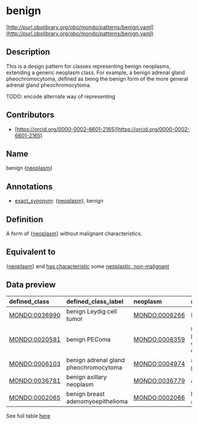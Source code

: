 # benign 

[http://purl.obolibrary.org/obo/mondo/patterns/benign.yaml](http://purl.obolibrary.org/obo/mondo/patterns/benign.yaml)
## Description 



This is a design pattern for classes representing benign neoplasms, extending a generic neoplasm class. For example, a benign adrenal gland pheochromocytoma, defined as being the benign form of the more general adrenal gland pheochromocytoma.

TODO: encode alternate way of representing
## Contributors 
* [https://orcid.org/0000-0002-6601-2165](https://orcid.org/0000-0002-6601-2165) 
## Name 

benign {[neoplasm](http://purl.obolibrary.org/obo/MONDO_0005070)}

## Annotations 

* [exact_synonym](http://www.geneontology.org/formats/oboInOwl#hasExactSynonym): {[neoplasm](http://purl.obolibrary.org/obo/MONDO_0005070)}, benign

## Definition 

A form of {[neoplasm](http://purl.obolibrary.org/obo/MONDO_0005070)} without malignant characteristics.

## Equivalent to 

{[neoplasm](http://purl.obolibrary.org/obo/MONDO_0005070)} and [has characteristic](http://purl.obolibrary.org/obo/RO_0000053) some [neoplastic, non-malignant](http://purl.obolibrary.org/obo/PATO_0002096)

## Data preview 
| defined_class                                | defined_class_label                   | neoplasm                                     | neoplasm_label                                              |
|:---------------------------------------------|:--------------------------------------|:---------------------------------------------|:------------------------------------------------------------|
| [MONDO:0036990](http://purl.obolibrary.org/obo/MONDO_0036990) | benign Leydig cell tumor              | [MONDO:0006266](http://purl.obolibrary.org/obo/MONDO_0006266) | Leydig cell tumor                                           |
| [MONDO:0020581](http://purl.obolibrary.org/obo/MONDO_0020581) | benign PEComa                         | [MONDO:0006359](http://purl.obolibrary.org/obo/MONDO_0006359) | neoplasm with perivascular epithelioid cell differentiation |
| [MONDO:0006103](http://purl.obolibrary.org/obo/MONDO_0006103) | benign adrenal gland pheochromocytoma | [MONDO:0004974](http://purl.obolibrary.org/obo/MONDO_0004974) | adrenal gland pheochromocytoma                              |
| [MONDO:0036781](http://purl.obolibrary.org/obo/MONDO_0036781) | benign axillary neoplasm              | [MONDO:0036779](http://purl.obolibrary.org/obo/MONDO_0036779) | axillary neoplasm                                           |
| [MONDO:0002065](http://purl.obolibrary.org/obo/MONDO_0002065) | benign breast adenomyoepithelioma     | [MONDO:0002066](http://purl.obolibrary.org/obo/MONDO_0002066) | breast adenomyoepithelioma                                  |

See full table [here](https://github.com/monarch-initiative/mondo/blob/master/src/patterns/data/matches/benign.tsv) 
